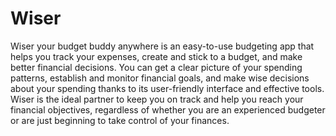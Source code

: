 # Wiser

Wiser your budget buddy anywhere is an easy-to-use budgeting app that helps you track your expenses, create and stick to a budget, and make better financial decisions. You can get a clear picture of your spending patterns, establish and monitor financial goals, and make wise decisions about your spending thanks to its user-friendly interface and effective tools. Wiser is the ideal partner to keep you on track and help you reach your financial objectives, regardless of whether you are an experienced budgeter or are just beginning to take control of your finances.
